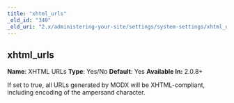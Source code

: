 ```yaml
---
title: "xhtml_urls"
_old_id: "340"
_old_uri: "2.x/administering-your-site/settings/system-settings/xhtml_urls"
---
```


## xhtml\_urls

**Name**: XHTML URLs 
**Type**: Yes/No 
**Default**: Yes 
**Available In:** 2.0.8+

If set to true, all URLs generated by MODX will be XHTML-compliant, including encoding of the ampersand character.